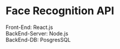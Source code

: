 # Face Recognition API 
  Front-End: React.js </br>
  BackEnd-Server: Node.js </br>
  BackEnd-DB: PosgresSQL </br>
